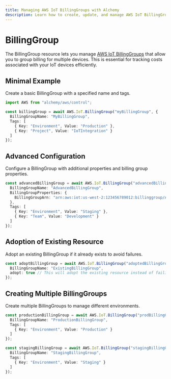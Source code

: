 ```yaml
---
title: Managing AWS IoT BillingGroups with Alchemy
description: Learn how to create, update, and manage AWS IoT BillingGroups using Alchemy Cloud Control.
---
```


# BillingGroup

The BillingGroup resource lets you manage [AWS IoT BillingGroups](https://docs.aws.amazon.com/iot/latest/userguide/) that allow you to group billing for multiple devices. This is essential for tracking costs associated with your IoT devices efficiently.

## Minimal Example

Create a basic BillingGroup with a specified name and tags.

```ts
import AWS from "alchemy/aws/control";

const billingGroup = await AWS.IoT.BillingGroup("myBillingGroup", {
  BillingGroupName: "MyBillingGroup",
  Tags: [
    { Key: "Environment", Value: "Production" },
    { Key: "Project", Value: "IoTIntegration" }
  ]
});
```

## Advanced Configuration

Configure a BillingGroup with additional properties and billing group properties.

```ts
const advancedBillingGroup = await AWS.IoT.BillingGroup("advancedBillingGroup", {
  BillingGroupName: "AdvancedBillingGroup",
  BillingGroupProperties: {
    BillingGroupArn: "arn:aws:iot:us-west-2:123456789012:billinggroup/AdvancedBillingGroup"
  },
  Tags: [
    { Key: "Environment", Value: "Staging" },
    { Key: "Team", Value: "Development" }
  ]
});
```

## Adoption of Existing Resource

Adopt an existing BillingGroup if it already exists to avoid failures.

```ts
const adoptBillingGroup = await AWS.IoT.BillingGroup("adoptedBillingGroup", {
  BillingGroupName: "ExistingBillingGroup",
  adopt: true // This will adopt the existing resource instead of failing
});
```

## Creating Multiple BillingGroups

Create multiple BillingGroups to manage different environments.

```ts
const productionBillingGroup = await AWS.IoT.BillingGroup("prodBillingGroup", {
  BillingGroupName: "ProductionBillingGroup",
  Tags: [
    { Key: "Environment", Value: "Production" }
  ]
});

const stagingBillingGroup = await AWS.IoT.BillingGroup("stagingBillingGroup", {
  BillingGroupName: "StagingBillingGroup",
  Tags: [
    { Key: "Environment", Value: "Staging" }
  ]
});
```